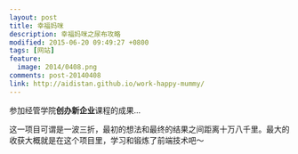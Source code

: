 ```yaml
---
layout: post
title: 幸福妈咪
description: 幸福妈咪之尿布攻略
modified: 2015-06-20 09:49:27 +0800
tags: [网站]
feature:
  image: 2014/0408.png
comments: post-20140408
link: http://aidistan.github.io/work-happy-mummy/
---
```


参加经管学院**创办新企业**课程的成果...

这一项目可谓是一波三折，最初的想法和最终的结果之间距离十万八千里。最大的收获大概就是在这个项目里，学习和锻炼了前端技术吧～
